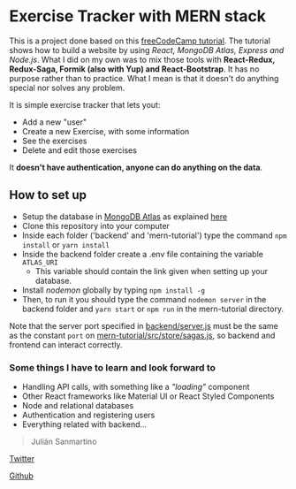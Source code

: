 # Exercise Tracker with MERN stack
This is a project done based on this [freeCodeCamp tutorial](https://www.youtube.com/watch?v=7CqJlxBYj-M). The tutorial shows how to build a website by using *React, MongoDB Atlas, Express and Node.js*. What I did on my own was to mix those tools with **React-Redux, Redux-Saga, Formik (also with Yup) and React-Bootstrap**. It has no purpose rather than to practice. What I mean is that it doesn't do anything special nor solves any problem.

It is simple exercise tracker that lets yout:
- Add a new "user"
- Create a new Exercise, with some information
- See the exercises
- Delete and edit those exercises

It **doesn't have authentication, anyone can do anything on the data**.

## How to set up
- Setup the database in [MongoDB Atlas](https://www.mongodb.com/cloud/atlas) as explained [here](https://youtu.be/7CqJlxBYj-M?t=302)
- Clone this repository into your computer
- Inside each folder ('backend' and 'mern-tutorial') type the command `npm install` or `yarn install`
- Inside the backend folder create a .env file containing the variable `ATLAS_URI`
  - This variable should contain the link given when setting up your database.
- Install *nodemon* globally by typing `npm install -g`
- Then, to run it you should type the command `nodemon server` in the backend folder and `yarn start` or `npm run` in the mern-tutorial directory.

Note that the server port specified in [backend/server.js](/backend/server.js) must be the same as the constant `port` on [mern-tutorial/src/store/sagas.js](/mern-tutorial/src/store/sagas.js), so backend and frontend can interact correctly.

### Some things I have to learn and look forward to
- Handling API calls, with something like a *"loading"* component
- Other React frameworks like Material UI or React Styled Components
- Node and relational databases
- Authentication and registering users
- Everything related with backend...

> Julián Sanmartino

[Twitter](https://twitter.com/julisanmartino)

[Github](https://github.com/jjsanmartino03)